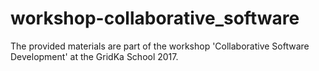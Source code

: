 # workshop-collaborative_software
The provided materials are part of the workshop 'Collaborative Software Development' at the GridKa School 2017.
